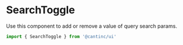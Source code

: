 # SearchToggle

Use this component to add or remove a value of query search params.

```typescript
import { SearchToggle } from '@cantinc/ui'
```
